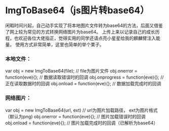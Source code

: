 # ImgToBase64（js图片转base64）
闲暇时间兴起，自己动手实现了将本地图片文件转为base64的方法，后面又借鉴了网上较为常见的方式转换网络图片为base64。
上传上来以记录自己的成长历程，也欢迎各位大佬指正，觉得实用的同学还请点亮小星星给我的麒麟臂注入能量。
使用方式非常简单，这里也简单的举个栗子。
### 本地文件： 
var obj = new ImgToBase64(file);	// file为图片文件
obj.onerror = function(eve){};	// 数据读取错误时的回调
obj.onprogress = function(eve){};	// 正在读取数据时的回调
obj.onload = function(eve){};		// 数据加载完成时的回调

### 网络图片：
var obj = new ImgToBase64(url, ext)	// url为图片加载路径， ext为图片格式（默认为png)
obj.onerror = function(eve){};	// 图片加载错误时的回调
obj.onload = function(eve){};		// 图片加载完成时的回调（已解析为base64）